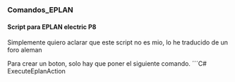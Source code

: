 ### Comandos_EPLAN
#### Script para EPLAN electric P8

Simplemente quiero aclarar que este script no es mio, lo he traducido de un foro aleman

Para crear un boton, solo hay que poner el siguiente comando.
´´´C#
ExecuteEplanAction
```
